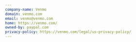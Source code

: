 ```yaml
---
company-name: Venmo
domain: venmo.com
email: venmo@venmo.com
home: https://venmo.com/
owned-by: paypal.com
privacy-policy: https://venmo.com/legal/us-privacy-policy/
---
```

